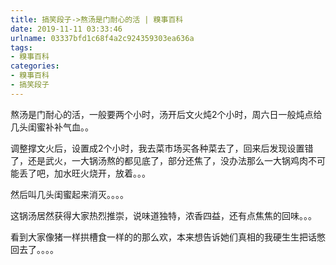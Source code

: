 ```yaml
---
title: 搞笑段子->熬汤是门耐心的活 | 糗事百科
date: 2019-11-11 03:33:46
urlname: 03337bfd1c68f4a2c924359303ea636a
tags: 
- 糗事百科
categories:
- 糗事百科
- 搞笑段子
---
```

熬汤是门耐心的活，一般要两个小时，汤开后文火炖2个小时，周六日一般炖点给几头闺蜜补补气血。。

调整撑文火后，设置成2个小时，我去菜市场买各种菜去了，回来后发现设置错了，还是武火，一大锅汤熬的都见底了，部分还焦了，没办法那么一大锅鸡肉不可能丢了吧，加水旺火烧开，放着。。。

然后叫几头闺蜜起来消灭。。。。

这锅汤居然获得大家热烈推崇，说味道独特，浓香四益，还有点焦焦的回味。。。

看到大家像猪一样拱槽食一样的的那么欢，本来想告诉她们真相的我硬生生把话憋回去了。。。。



